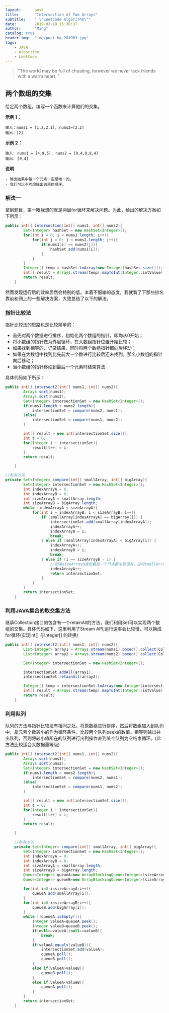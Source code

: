```yaml
---
layout:      post
title:       "Intersection of Two Arrays"
subtitle:    " \"LeetCode Algorithm\""
date:        2019-03-10 15:38:37
author:      "Ming"
catalog: true
header-img:  "img/post-bg-201903.jpg"
tags:
    - JAVA
    - Algorithm
    - LeetCode
---
```


> "The world may be full of cheating, however we never lack friends with a warm heart. "

## 两个数组的交集

给定两个数组，编写一个函数来计算他们的交集。

**示例 1：**
```
输入：nums1 = [1,2,2,1], nums2=[2,2]
输出：[2]
```
**示例 2：**
```
输入: nums1 = [4,9,5], nums2 = [9,4,9,8,4]
输出: [9,4]
```
**说明**
```
- 输出结果中每一个元素一定是唯一的。
- 我们可以不考虑输出结果的顺序。
```

### 解法一

拿到题目，第一眼我想的就是两层for循环来解决问题。为此，给出的解决方案如下所示：

```java
public int[] intersection(int[] nums1, int[] nums2){
        Set<Integer> hashSet = new HashSet<Integer>();
        for(int i = 0; i < nums1.length; i++){
            for(int j = 0; j < nums2.length; j++){
                if(nums1[i] == nums2[j]){
                    hashSet.add(nums1[i]);
                }
            }
        }
        Integer[] temp = hashSet.toArray(new Integer[hashSet.size()]);
        int[] result = Arrays.stream(temp).mapToInt(Integer::intValue).toArray();
        return result;
    }
```
然而发现运行后的效率居然会特别的低。本着不服输的态度，我就看了下那些排名靠前和网上的一些解决方案，大致总结了以下的解法。

### 指针比较法

指针比较法的思路也是比较简单的：
- 首先对两个数据进行排序，初始化两个数组的指针，即均从0开始；
- 将小数组的指针做为外层循环，在大数组指针位置开始比较；
- 如果找到相等的，记录结果，同时将两个数组指针都向后移动；
- 如果在大数组中找到比先前大一个数进行比较后还未找到，那么小数组的指针向后移动；
- 当小数组的指针移动到最后一个元素时结束算法


具体代码如下所示：

```java
public int[] intersect2(int[] nums1, int[] nums2){
        Arrays.sort(nums1);
        Arrays.sort(nums2);
        Set<Integer> intersectionSet = new HashSet<Integer>();
        if(nums1.length > nums2.length){
            intersectionSet = compare(nums2, nums1);
        }else{
            intersectionSet = compare(nums1, nums2);
        }

        int[] result = new int[intersectionSet.size()];
        int t = 0;
        for(Integer i : intersectionSet){
            result[t++] = i;
        }
        return result;

    }

//私有方法
private Set<Integer> compare(int[] smallArray, int[] bigArray){
        Set<Integer> intersectionSet = new HashSet<Integer>();
        int indexArrayA = 0;
        int indexArrayB = 0;
        int sizeArrayA = smallArray.length;
        int sizeArrayB = bigArray.length;
        while (indexArrayA < sizeArrayA){
            for(int i = indexArrayB; i < sizeArrayB; i++){
                if (smallArray[indexArrayA] == bigArray[i]) {
                    intersectionSet.add(smallArray[indexArrayA]);
                    indexArrayA++;
                    indexArrayB = i;
                    break;
                } else if (smallArray[indexArrayA] < bigArray[i]) {
                    indexArrayA++;
                    indexArrayB = i;
                    break;
                } else if (i == sizeArrayB - 1) {
                    //如果sizeArrayB直到最后一个节点都未发现有，这时smallArray后面的元素肯定不小于这个元素大了，也就没必要再查找有没有相等的了，直接返回
                    indexArrayA++;
                    return intersectionSet;
                }
            }
        }
        return intersectionSet;
    }
```

### 利用JAVA集合的取交集方法

继承Collection接口的包含有一个retainAll的方法，我们利用Set可以实现两个数组的交集。具体代码如下，这里利用了Stream API,运行速率会比较慢，可以换成for循环(实现int[] 与Integer[] 的转换)

```java
public int[] intersect2(int[] nums1, int[] nums2){
        List<Integer> array1 = Arrays.stream(nums1).boxed().collect(Collectors.toList());
        List<Integer> array2 = Arrays.stream(nums2).boxed().collect(Collectors.toList());

        Set<Integer> intersectionSet = new HashSet<Integer>();

        intersectionSet.addAll(array1);
        intersectionSet.retainAll(array2);

        Integer[] temp = intersectionSet.toArray(new Integer[intersectionSet.size()]);
        int[] result = Arrays.stream(temp).mapToInt(Integer::intValue).toArray();
        return result;
    }
```

### 利用队列

队列的方法与指针比较法有相同之处。将原数组进行排序，然后将数组加入到队列中，拿元素个数较小的作为循环条件，比较两个队列peek的数值。相等则输出并出队列，否则将较小值所在的队列进行出列操作直到某个队列为空结束循环。(此方法比较适合大数据量等级)

```java
public int[] intersect2(int[] nums1, int[] nums2){
        Arrays.sort(nums1);
        Arrays.sort(nums2);
        Set<Integer> intersectionSet = new HashSet<Integer>();
        if(nums1.length > nums2.length){
            intersectionSet = compare(nums2, nums1);
        }else{
            intersectionSet = compare(nums1, nums2);
        }

        int[] result = new int[intersectionSet.size()];
        int t = 0;
        for(Integer i : intersectionSet){
            result[t++] = i;
        }
        return result;

    }

    //私有方法
    private Set<Integer> compare(int[] smallArray, int[] bigArray){
        Set<Integer> intersectionSet = new HashSet<Integer>();
        int indexArrayA = 0;
        int indexArrayB = 0;
        int sizeArrayA = smallArray.length;
        int sizeArrayB = bigArray.length;
        Queue<Integer> queueA=new ArrayBlockingQueue<Integer>(sizeArrayA);
        Queue<Integer> queueB=new ArrayBlockingQueue<Integer>(sizeArrayB);

        for(int i=0;i<sizeArrayA;i++){
            queueA.add(smallArray[i]);
        }
        for(int i=0;i<sizeArrayB;i++){
            queueB.add(bigArray[i]);
        }
        while (!queueA.isEmpty()){
            Integer valueA=queueA.peek();
            Integer valueB=queueB.peek();
            if(null==valueA||null==valueB){
                break;
            }
            if(valueA.equals(valueB)){
                intersectionSet.add(valueA);
                queueA.poll();
                queueB.poll();
            }
            else if(valueA>valueB){
                queueB.poll();
            }
            else if(valueA<valueB){
                queueA.poll();
            }
        }
        return intersectionSet;
    }
```